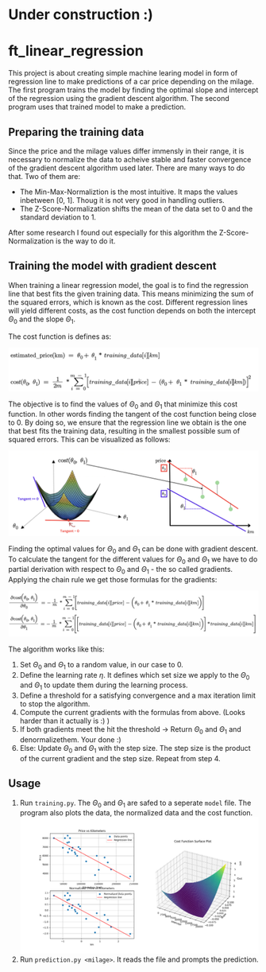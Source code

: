 # Under construction :)

# ft_linear_regression
This project is about creating simple machine learing model in form of regression line to make predictions of a car price depending on the milage. The first program trains the model by finding the optimal slope and intercept of the regression using the gradient descent algorithm. The second program uses that trained model to make a prediction.

## Preparing the training data
Since the price and the milage values differ immensly in their range, it is necessary to normalize the data to acheive stable and faster convergence of the gradient descent algorithm used later. There are many ways to do that. Two of them are: 
- The Min-Max-Normaliztion is the most intuitive. It maps the values inbetween [0, 1]. Thoug it is not very good in handling outliers.
- The Z-Score-Normalization shifts the mean of the data set to 0 and the standard deviation to 1.

After some research I found out especially for this algorithm the Z-Score-Normalization is the way to do it.

## Training the model with gradient descent

When training a linear regression model, the goal is to find the regression line that best fits the given training data. This means minimizing the sum of the squared errors, which is known as the cost. Different regression lines will yield different costs, as the cost function depends on both the intercept $Θ_0$ and the slope $Θ_1$.

The cost function is defines as:

![lin_reg1](https://raw.githubusercontent.com/alexehrlich/42Rio-AI-ft_linear_regression/main/images/formulas.png)

The objective is to find the values of $Θ_0$ and $Θ_1$ that minimize this cost function. In other words finding the tangent of the cost function being close to 0. By doing so, we ensure that the regression line we obtain is the one that best fits the training data, resulting in the smallest possible sum of squared errors. This can be visualized as follows:

![lin_reg1](https://raw.githubusercontent.com/alexehrlich/42Rio-AI-ft_linear_regression/main/images/cost.png)

Finding the optimal values for $Θ_0$ and $Θ_1$ can be done with gradient descent. To calculate the tangent for the different values for $Θ_0$ and $Θ_1$ we have to do partial derivation with respect to $Θ_0$ and $Θ_1$ - the so called gradients. Applying the chain rule we get those formulas for the gradients:

![lin_reg1](https://raw.githubusercontent.com/alexehrlich/42Rio-AI-ft_linear_regression/main/images/gradients.png)

The algorithm works like this:
1. Set $Θ_0$ and $Θ_1$ to a random value, in our case to 0.
3. Define the learning rate $η$. It defines which set size we apply to the $Θ_0$ and $Θ_1$ to update them during the learning process.
4. Define a threshold for a satisfying convergence and a max iteration limit to stop the algorithm.
5. Compute the current gradients with the formulas from above. (Looks harder than it actually is :) )
6. If both gradients meet the hit the threshold -> Return $Θ_0$ and $Θ_1$ and denormalizethem. Your done :)
7. Else: Update $Θ_0$ and $Θ_1$ with the step size. The step size is the product of the current gradient and the step size. Repeat from step 4.


## Usage
1. Run `training.py`. The $Θ_0$ and $Θ_1$ are safed to a seperate `model` file. The program also plots the data, the normalized data and the cost function.
  ![lin_reg1](https://raw.githubusercontent.com/alexehrlich/42Rio-AI-ft_linear_regression/main/images/plot.png)
2. Run `prediction.py <milage>`. It reads the file and prompts the prediction.
